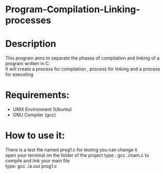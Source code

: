 # Program-Compilation-Linking-processes

# Description
 <p>
  This program aims to separate the phases of compilation and linking of a program written in C.</br>
  It  will create a process for compilation , process for linking and a process for executing 
 </p>
 
 # Requirements:
 <ul>
 <li>UNIX Environment (Ubuntu)</li>
 <li>GNU Compiler (gcc)</li>
 </ul>
 
  # How to use it:
  <p>
  There is a test file named prog1.c for testing you can change it <br/>
  open your terminal on the folder of the project
  type : gcc ./main.c to compile and link your main file <br/>
  type: gcc ./a.out prog1.c <br/>
 </p>
 
 
